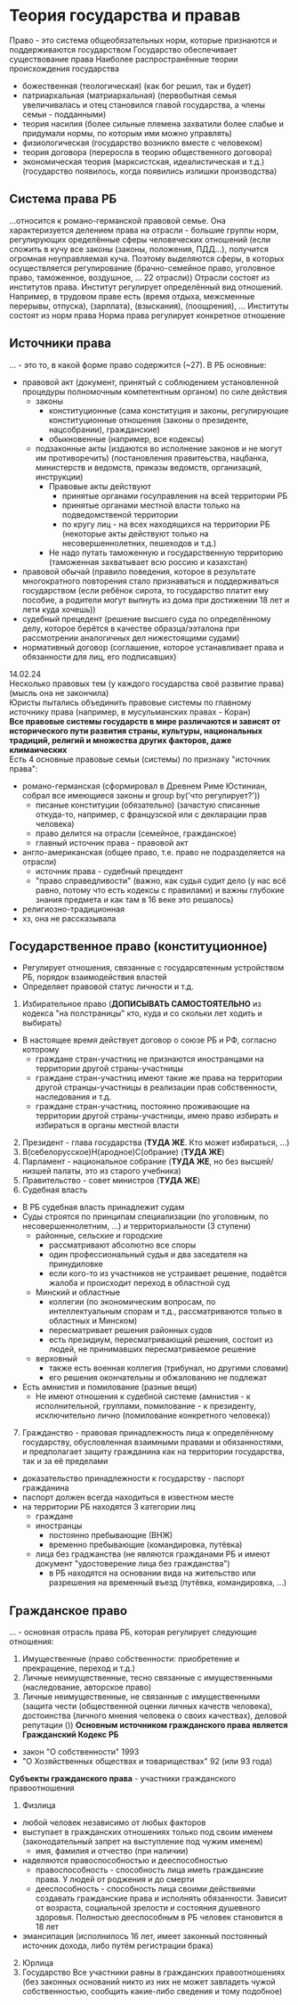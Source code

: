 # Теория государства и правав
Право - это система общеобязательных норм, которые признаются и поддерживаются государством
Государство обеспечивает существование права
Наиболее распространённые теории происхождения государства
  - божественная (теологическая) (как бог решил, так и будет)
  - патриархальная (матриархальная) (первобытная семья увеличивалась и отец становился главой государства, а члены семьи - подданными)
  - теория насилия (более сильные племена захватили более слабые и придумали нормы, по которым ими можно управлять)
  - физиологическая (государство возникло вместе с человеком)
  - теория договора (переросла в теорию общественного договора)
  - экономическая теория (марксистская, идеалистическая и т.д.) (государство появилось, когда появились излишки производства)
## Система права РБ
...относится к романо-германской правовой семье. Она характеризуется делением права на отрасли - большие группы норм, регулирующих оределённые сферы человеческих отношений (если сложить в кучу все законы (законы, положения, ПДД...), получится огромная неуправляемая куча. Поэтому выделяются сферы, в которых осуществляется регулирование (брачно-семейное право, уголовное право, таможенное, воздушное, ... 22 отрасли))
Отрасли состоят из институтов права. Институт регулирует определённый вид отношений. Например, в трудовом праве есть (время отдыха, межсменные перерывы, отпуска), (зарплата), (взыскания), (поощрения), ...
Институты состоят из норм права
Норма права регулирует конкретное отношение
## Источники права
... - это то, в какой форме право содержится (~27). В РБ основные:
  - правовой акт (документ, принятый с соблюдением установленной процедуры полномочным компетентным органом) по силе действия
    - законы
      - конституционные (сама конституция и законы, регулирующие конституционные отношения (законы о президенте, нацсобрании), гражданские)
      - обыкновенные (например, все кодексы)
    - подзаконные акты (издаются во исполнение законов и не могут им противоречить) (постановления правитеьства, нацбанка, министерств и ведомств, приказы ведомств, организаций, инструкции)
      - Правовые акты действуют
        - принятые органами госуправления на всей территории РБ
        - принятые органами местной власти только на подведомственой территории
        - по кругу лиц - на всех находящихся на территории РБ (некоторые акты действуют только на несовершеннолетних, пешеходов и т.д.)
      - Не надо путать таможенную и государственную территорию (таможенная захватывает всю россию и казахстан)
  - правовой обычай (правило поведения, которое в результате многократного повторения стало признаваться и поддерживаться государством (если ребёнок сирота, то государство платит ему пособие, а родители могут выпнуть из дома при достижении 18 лет и лети куда хочешь))
  - судебный прецедент (решение высшего суда по определённому делу, которое берётся в качестве образца/ээталона при рассмотрении аналогичных дел нижестоящими судами)
  - нормативный договор (соглашение, которое устанавливает права и обязанности для лиц, его подписавших)

14.02.24  
Несколько правовых тем (у каждого государства своё развитие права) (мысль она не закончила)  
Юристы пытались объединить правовые системы по главному источнику права (например, в мусульманских правах - Коран)  
**Все правовые системы государств в мире различаются и зависят от исторического пути развития страны, культуры, национальных традиций, религий и множества других факторов, даже климаических**  
Есть 4 основные правовые семьи (системы) по признаку "источник права":
  - романо-германская (сформировал в Древнем Риме Юстиниан, собрал все имеющиеся законы и group by('что регулирует?'))
    - писаные конституции (обязательно) (зачастую списанные откуда-то, например, с французской или с декларации прав человека)
    - право делится на отрасли (семейное, гражданское)
    - главный источник права - правовой акт
  - англо-американская (общее право, т.е. право не подразделяется на отрасли)
    - источник права - судебный прецедент
    - "право справедливости" (важно, как судья судит дело (у нас всё равно, потому что есть кодексы с правилами) и важны глубокие знания предмета и как там в 16 веке это решалось)
  - религиозно-традиционная
  - хз, она не рассказывала
## Государственное право (конституционное)
- Регулирует отношения, связанные с государсвтенным устройством РБ, порядок взаимодействия властей
- Определяет правовой статус личности и т.д.
1. Избирательное право (**ДОПИСЫВАТЬ САМОСТОЯТЕЛЬНО** из кодекса "на полстраницы" кто, куда и со скольки лет ходить и выбирать)
  - В настоящее время действует договор о союзе РБ и РФ, согласно которому
    - граждане стран-участниц не признаются иностранцами на территории другой страны-участницы
    - граждане стран-участниц имеют такие же права на территории другой странцы-участницы в реализации прав собственности, наследования и т.д.
    - граждане стран-участниц, постоянно проживающие на территории другой страны-участницы, имею право избирать и избираться в органы местной власти
2. Президент - глава государства (**ТУДА ЖЕ**. Кто может избираться, ...)
3. В(себелорусское)Н(ародное)С(обрание) (**ТУДА ЖЕ**)
4. Парламент - национальное собрание (**ТУДА ЖЕ**, но без высшей/низшей палаты, это из старого учебника)
5. Правительство - совет министров (**ТУДА ЖЕ**)
6. Судебная власть
  - В РБ судебная власть принадлежит судам
  - Суды строятся по принципам специализации (по уголовным, по несовершеннолетним, ...) и территориальности (3 ступени)
    - районные, сельские и городские 
      - рассматривают абсолютно все споры
      - один профессиональный судья и два заседателя на принудиловке
      - если кого-то из участников не устраивает решение, подаётся жалоба и происходит переход в областной суд
    - Минский и областные
      - коллегии (по экономическим вопросам, по интеллектуальным спорам и т.д., рассматриваются только в областных и Минском)
      - пересматривает решения районных судов
      - есть президиум, пересматривающий решения, состоит из людей, не принимавших пересматриваемое решение
    - верховный
      - также есть военная коллегия (трибунал, но другими словами)
      - его решения окончательны и обжалованию не подлежат
  - Есть амнистия и помилование (разные вещи)
    - Не имеют отношения к судебной системе (амнистия - к исполнительной, группами, помилование - к президенту, исключительно лично (помилование конкретного человека))
7. Гражданство - правовая принадлежность лица к определённому государству, обусловленная взаимными правами и обязанностями, и предполагает защиту гражданина как на территории государства, так и за её пределами
  - доказательство принадлежности к государству - паспорт гражданина
  - паспорт должен всегда находиться в известном месте
  - на территории РБ находятся 3 категории лиц
    - граждане
    - иностранцы
      - постоянно пребывающие (ВНЖ)
      - временно пребывающие (командировка, путёвка)
    - лица без граджанства (не являются гражданами РБ и имеют документ "удостоверение лица без гражданства")
      - в РБ находятся на основании вида на жительство или разрешения на временный въезд (путёвка, командировка, ...)

## Гражданское право  
... - основная отрасль права РБ, которая регулирует следующие отношения:
1. Имущественные (право собственности: приобретение и прекращение, переход и т.д.)
2. Личные неимущественные, тесно связанные с имущественными (наследование, авторское право)
3. Личные неимущественные, не связанные с имущественными (защита чести (общественной оценки личных качеств человека), достоинства (личного мнения человека о своих качествах), деловой репутации ())
**Основным источником гражданского права является Гражданский Кодекс РБ**  
- закон "О собственности" 1993
- "О Хозяйственных обществах и товариществах" 92 (или 93 года)

**Субъекты гражданского права** - участники гражданского правоотношения
1. Физлица
  - любой человек независимо от любых факторов
  - выступает в гражданских отношениях только под своим именем (законодательный запрет на выступление под чужим именем)
    - имя, фамилия и отчество (при наличии)
  - наделяются правоспособностью и дееспособностью
    - правоспособность - способность лица иметь гражданские права. У людей от роджения и до смерти
    - дееспособность - способность лица своими действиями создавать гражданские права и исполнять обязанности. Зависит от возраста, социальной зрелости и состояния душевного здоровья. Полностью дееспособным в РБ человек становится в 18 лет
  - эмансипация (исполнилось 16 лет, имеет законный постоянный источник дохода, либо путём регистрации брака)
2. Юрлица
3. Государство
Все участники равны в гражданских правоотношениях (без законных оснований никто из них не может завладеть чужой собственностью, сообщить какие-либо сведения и тому подобное)  